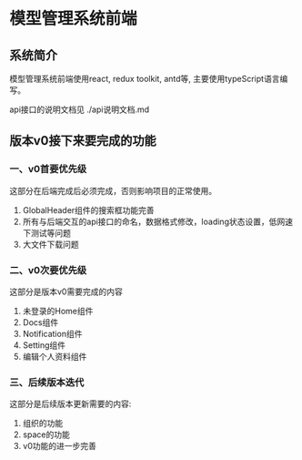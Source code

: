 # 模型管理系统前端
## 系统简介
模型管理系统前端使用react, redux toolkit, antd等, 主要使用typeScript语言编写。

api接口的说明文档见 ./api说明文档.md

## 版本v0接下来要完成的功能
### 一、v0首要优先级
这部分在后端完成后必须完成，否则影响项目的正常使用。

1. GlobalHeader组件的搜索框功能完善
2. 所有与后端交互的api接口的命名，数据格式修改，loading状态设置，低网速下测试等问题
3. 大文件下载问题

### 二、v0次要优先级
这部分是版本v0需要完成的内容

1. 未登录的Home组件
2. Docs组件
3. Notification组件
4. Setting组件
5. 编辑个人资料组件

### 三、后续版本迭代

这部分是后续版本更新需要的内容:

1. 组织的功能
2. space的功能
3. v0功能的进一步完善